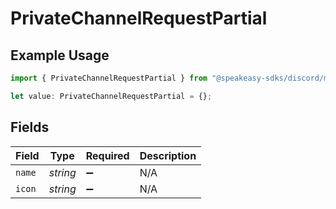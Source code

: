 # PrivateChannelRequestPartial

## Example Usage

```typescript
import { PrivateChannelRequestPartial } from "@speakeasy-sdks/discord/models/components";

let value: PrivateChannelRequestPartial = {};
```

## Fields

| Field              | Type               | Required           | Description        |
| ------------------ | ------------------ | ------------------ | ------------------ |
| `name`             | *string*           | :heavy_minus_sign: | N/A                |
| `icon`             | *string*           | :heavy_minus_sign: | N/A                |